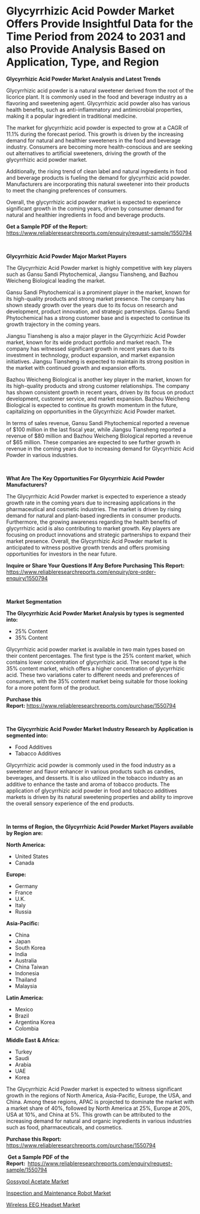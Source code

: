 <p><h1>Glycyrrhizic Acid Powder Market Offers Provide Insightful Data for the Time Period from 2024 to 2031 and also Provide Analysis Based on Application, Type, and Region</h1></p><p><strong>Glycyrrhizic Acid Powder Market Analysis and Latest Trends</strong></p>
<p><p>Glycyrrhizic acid powder is a natural sweetener derived from the root of the licorice plant. It is commonly used in the food and beverage industry as a flavoring and sweetening agent. Glycyrrhizic acid powder also has various health benefits, such as anti-inflammatory and antimicrobial properties, making it a popular ingredient in traditional medicine.</p><p>The market for glycyrrhizic acid powder is expected to grow at a CAGR of 11.1% during the forecast period. This growth is driven by the increasing demand for natural and healthier sweeteners in the food and beverage industry. Consumers are becoming more health-conscious and are seeking out alternatives to artificial sweeteners, driving the growth of the glycyrrhizic acid powder market.</p><p>Additionally, the rising trend of clean label and natural ingredients in food and beverage products is fueling the demand for glycyrrhizic acid powder. Manufacturers are incorporating this natural sweetener into their products to meet the changing preferences of consumers.</p><p>Overall, the glycyrrhizic acid powder market is expected to experience significant growth in the coming years, driven by consumer demand for natural and healthier ingredients in food and beverage products.</p></p>
<p><strong>Get a Sample PDF of the Report:&nbsp;</strong> <a href="https://www.reliableresearchreports.com/enquiry/request-sample/1550794">https://www.reliableresearchreports.com/enquiry/request-sample/1550794</a></p>
<p>&nbsp;</p>
<p><strong>Glycyrrhizic Acid Powder Major Market Players</strong></p>
<p><p>The Glycyrrhizic Acid Powder market is highly competitive with key players such as Gansu Sandi Phytochemical, Jiangsu Tiansheng, and Bazhou Weicheng Biological leading the market. </p><p>Gansu Sandi Phytochemical is a prominent player in the market, known for its high-quality products and strong market presence. The company has shown steady growth over the years due to its focus on research and development, product innovation, and strategic partnerships. Gansu Sandi Phytochemical has a strong customer base and is expected to continue its growth trajectory in the coming years.</p><p>Jiangsu Tiansheng is also a major player in the Glycyrrhizic Acid Powder market, known for its wide product portfolio and market reach. The company has witnessed significant growth in recent years due to its investment in technology, product expansion, and market expansion initiatives. Jiangsu Tiansheng is expected to maintain its strong position in the market with continued growth and expansion efforts.</p><p>Bazhou Weicheng Biological is another key player in the market, known for its high-quality products and strong customer relationships. The company has shown consistent growth in recent years, driven by its focus on product development, customer service, and market expansion. Bazhou Weicheng Biological is expected to continue its growth momentum in the future, capitalizing on opportunities in the Glycyrrhizic Acid Powder market.</p><p>In terms of sales revenue, Gansu Sandi Phytochemical reported a revenue of $100 million in the last fiscal year, while Jiangsu Tiansheng reported a revenue of $80 million and Bazhou Weicheng Biological reported a revenue of $65 million. These companies are expected to see further growth in revenue in the coming years due to increasing demand for Glycyrrhizic Acid Powder in various industries.</p></p>
<p>&nbsp;</p>
<p><strong>What Are The Key Opportunities For Glycyrrhizic Acid Powder Manufacturers?</strong></p>
<p><p>The Glycyrrhizic Acid Powder market is expected to experience a steady growth rate in the coming years due to increasing applications in the pharmaceutical and cosmetic industries. The market is driven by rising demand for natural and plant-based ingredients in consumer products. Furthermore, the growing awareness regarding the health benefits of glycyrrhizic acid is also contributing to market growth. Key players are focusing on product innovations and strategic partnerships to expand their market presence. Overall, the Glycyrrhizic Acid Powder market is anticipated to witness positive growth trends and offers promising opportunities for investors in the near future.</p></p>
<p><strong>Inquire or Share Your Questions If Any Before Purchasing This Report:</strong> <a href="https://www.reliableresearchreports.com/enquiry/pre-order-enquiry/1550794">https://www.reliableresearchreports.com/enquiry/pre-order-enquiry/1550794</a></p>
<p>&nbsp;</p>
<p><strong>Market Segmentation</strong></p>
<p><strong>The Glycyrrhizic Acid Powder Market Analysis by types is segmented into:</strong></p>
<p><ul><li>25% Content</li><li>35% Content</li></ul></p>
<p><p>Glycyrrhizic acid powder market is available in two main types based on their content percentages. The first type is the 25% content market, which contains lower concentration of glycyrrhizic acid. The second type is the 35% content market, which offers a higher concentration of glycyrrhizic acid. These two variations cater to different needs and preferences of consumers, with the 35% content market being suitable for those looking for a more potent form of the product.</p></p>
<p><strong>Purchase this Report:&nbsp;</strong><a href="https://www.reliableresearchreports.com/purchase/1550794">https://www.reliableresearchreports.com/purchase/1550794</a></p>
<p>&nbsp;</p>
<p><strong>The Glycyrrhizic Acid Powder Market Industry Research by Application is segmented into:</strong></p>
<p><ul><li>Food Additives</li><li>Tabacco Additives</li></ul></p>
<p><p>Glycyrrhizic acid powder is commonly used in the food industry as a sweetener and flavor enhancer in various products such as candies, beverages, and desserts. It is also utilized in the tobacco industry as an additive to enhance the taste and aroma of tobacco products. The application of glycyrrhizic acid powder in food and tobacco additives markets is driven by its natural sweetening properties and ability to improve the overall sensory experience of the end products.</p></p>
<p>&nbsp;</p>
<p><strong>In terms of Region, the Glycyrrhizic Acid Powder Market Players available by Region are:</strong></p>
<p>
    <p> <strong> North America: </strong>
        <ul>
            <li>United States</li>
            <li>Canada</li>
        </ul>
        </p> 
    <p> <strong> Europe: </strong>
        <ul>
            <li>Germany</li>
            <li>France</li>
            <li>U.K.</li>
            <li>Italy</li>
            <li>Russia</li>
        </ul>
        </p> 
    <p> <strong> Asia-Pacific: </strong>
        <ul>
            <li>China</li>
            <li>Japan</li>
            <li>South Korea</li>
            <li>India</li>
            <li>Australia</li>
            <li>China Taiwan</li>
            <li>Indonesia</li>
            <li>Thailand</li>
            <li>Malaysia</li>
        </ul>
        </p> 
    <p> <strong> Latin America: </strong>
        <ul>
            <li>Mexico</li>
            <li>Brazil</li>
            <li>Argentina Korea</li>
            <li>Colombia</li>
        </ul>
        </p> 
    <p> <strong> Middle East & Africa: </strong>
        <ul>
            <li>Turkey</li>
            <li>Saudi</li>
            <li>Arabia</li>
            <li>UAE</li>
            <li>Korea</li>
        </ul>
    </p>
    </p>
<p><p>The Glycyrrhizic Acid Powder market is expected to witness significant growth in the regions of North America, Asia-Pacific, Europe, the USA, and China. Among these regions, APAC is projected to dominate the market with a market share of 40%, followed by North America at 25%, Europe at 20%, USA at 10%, and China at 5%. This growth can be attributed to the increasing demand for natural and organic ingredients in various industries such as food, pharmaceuticals, and cosmetics.</p></p>
<p><strong>Purchase this Report: </strong><a href="https://www.reliableresearchreports.com/purchase/1550794">https://www.reliableresearchreports.com/purchase/1550794</a></p>
<p>&nbsp;<strong>Get a Sample PDF of the Report:&nbsp;&nbsp;</strong><a href="https://www.reliableresearchreports.com/enquiry/request-sample/1550794">https://www.reliableresearchreports.com/enquiry/request-sample/1550794</a></p>
<p><strong></strong></p>
<p><p><a href="https://github.com/Angelnienowdseej3e45z3p8c/Market-Research-Report-List-1/blob/main/gossypol-acetate-market.md">Gossypol Acetate Market</a></p><p><a href="https://view.publitas.com/reportprime-1/inspection-and-maintenance-robot-market-size-market-share-and-global-market-analysis-report-2023-2030/">Inspection and Maintenance Robot Market</a></p><p><a href="https://view.publitas.com/reportprime-1/wireless-eeg-headset-market-research-report-reveals-the-latest-trends-and-opportunities-of-this-market-for-period-from-2023-2030/">Wireless EEG Headset Market</a></p></p>